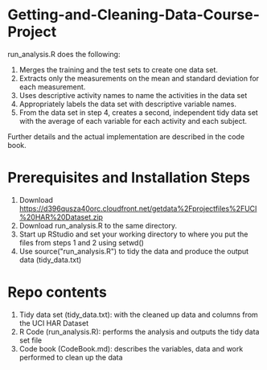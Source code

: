 Getting-and-Cleaning-Data-Course-Project
========================================
run_analysis.R does the following:

1. Merges the training and the test sets to create one data set.
2. Extracts only the measurements on the mean and standard deviation for each measurement. 
3. Uses descriptive activity names to name the activities in the data set
4. Appropriately labels the data set with descriptive variable names. 
5. From the data set in step 4, creates a second, independent tidy data set with the average of each variable for each activity and each subject.

Further details and the actual implementation are described in the code book.

Prerequisites and Installation Steps
========================================
1. Download https://d396qusza40orc.cloudfront.net/getdata%2Fprojectfiles%2FUCI%20HAR%20Dataset.zip
2. Download run_analysis.R to the same directory.
3. Start up RStudio and set your working directory to where you put the files from steps 1 and 2 using setwd()
4. Use source("run_analysis.R") to tidy the data and produce the output data (tidy_data.txt)

Repo contents
========================================
1. Tidy data set (tidy_data.txt): with the cleaned up data and columns from the UCI HAR Dataset
2. R Code (run_analysis.R): performs the analysis and outputs the tidy data set file
3. Code book (CodeBook.md): describes the variables, data and work performed to clean up the data

